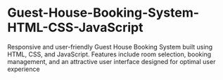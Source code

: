 # Guest-House-Booking-System-HTML-CSS-JavaScript
Responsive and user-friendly Guest House Booking System built using HTML, CSS, and JavaScript. Features include room selection, booking management, and an attractive user interface designed for optimal user experience

